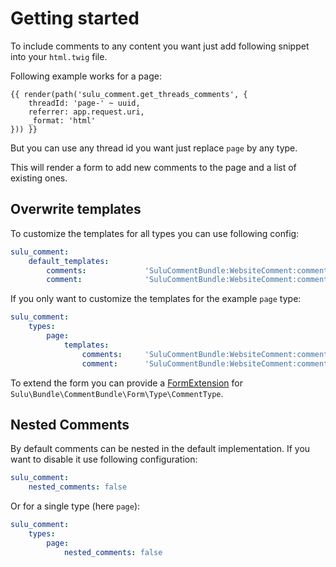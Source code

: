 # Getting started

To include comments to any content you want just add following snippet into your `html.twig` file.

Following example works for a page:

```twig
{{ render(path('sulu_comment.get_threads_comments', {
    threadId: 'page-' ~ uuid, 
    referrer: app.request.uri, 
    _format: 'html'
})) }}
```

But you can use any thread id you want just replace `page` by any type.

This will render a form to add new comments to the page and a list of existing ones.

## Overwrite templates

To customize the templates for all types you can use following config:

```yaml
sulu_comment:
    default_templates:
        comments:             'SuluCommentBundle:WebsiteComment:comments.html.twig'
        comment:              'SuluCommentBundle:WebsiteComment:comment.html.twig'
```

If you only want to customize the templates for the example `page` type:

```yaml
sulu_comment:
    types:
        page:
            templates:
                comments:     'SuluCommentBundle:WebsiteComment:comments.html.twig'
                comment:      'SuluCommentBundle:WebsiteComment:comment.html.twig'
```

To extend the form you can provide a [FormExtension](https://symfony.com/doc/current/form/create_form_type_extension.html)
for `Sulu\Bundle\CommentBundle\Form\Type\CommentType`.

## Nested Comments

By default comments can be nested in the default implementation. If you want to disable it use following configuration:

```yaml
sulu_comment:
    nested_comments: false
```

Or for a single type (here `page`):

```yaml
sulu_comment:
    types:
        page:
            nested_comments: false
```
